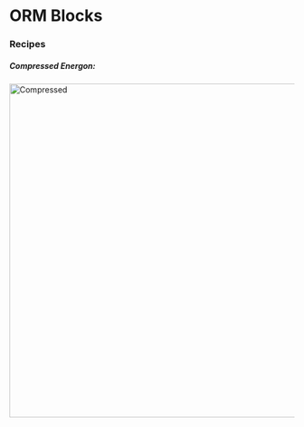 # ORM Blocks

### Recipes

##### **Compressed Energon:**
<img width="589" alt="Compressed" src="https://github.com/OrigamiKing3612/OrigamiKings-Robotics-Mod/assets/115757805/2bc1b2dc-b2d6-4970-b04a-796f6f21af3b">